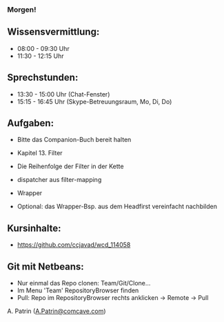 ### Morgen!

## Wissensvermittlung:
- 08:00 - 09:30 Uhr
- 11:30 - 12:15 Uhr

## Sprechstunden:
- 13:30 - 15:00 Uhr (Chat-Fenster)
- 15:15 - 16:45 Uhr (Skype-Betreuungsraum, Mo, Di, Do)

## Aufgaben:

- Bitte das Companion-Buch bereit halten

- Kapitel 13. Filter
- Die Reihenfolge der Filter in der Kette
- dispatcher aus filter-mapping
- Wrapper
- Optional: das Wrapper-Bsp. aus dem Headfirst vereinfacht nachbilden


## Kursinhalte:
- https://github.com/ccjavad/wcd_114058

## Git mit Netbeans:
- Nur einmal das Repo clonen: Team/Git/Clone...
- Im Menu 'Team' RepositoryBrowser finden
- Pull: Repo im RepositoryBrowser rechts anklicken -> Remote -> Pull


A. Patrin (A.Patrin@comcave.com)

